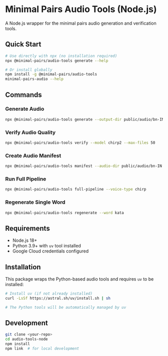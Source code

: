 # Minimal Pairs Audio Tools (Node.js)

A Node.js wrapper for the minimal pairs audio generation and verification tools.

## Quick Start

```bash
# Use directly with npx (no installation required)
npx @minimal-pairs/audio-tools generate --help

# Or install globally
npm install -g @minimal-pairs/audio-tools
minimal-pairs-audio --help
```

## Commands

### Generate Audio
```bash
npx @minimal-pairs/audio-tools generate --output-dir public/audio/bn-IN
```

### Verify Audio Quality
```bash
npx @minimal-pairs/audio-tools verify --model chirp2 --max-files 50
```

### Create Audio Manifest
```bash
npx @minimal-pairs/audio-tools manifest --audio-dir public/audio/bn-IN
```

### Run Full Pipeline
```bash
npx @minimal-pairs/audio-tools full-pipeline --voice-type chirp
```

### Regenerate Single Word
```bash
npx @minimal-pairs/audio-tools regenerate --word kata
```

## Requirements

- Node.js 18+
- Python 3.9+ with `uv` tool installed
- Google Cloud credentials configured

## Installation

This package wraps the Python-based audio tools and requires `uv` to be installed:

```bash
# Install uv (if not already installed)
curl -LsSf https://astral.sh/uv/install.sh | sh

# The Python tools will be automatically managed by uv
```

## Development

```bash
git clone <your-repo>
cd audio-tools-node
npm install
npm link  # for local development
```
